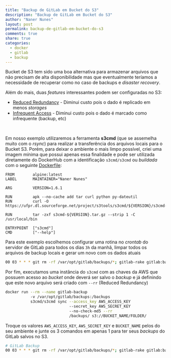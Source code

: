 ```yaml
---
title: "Backup de GitLab em Bucket do S3"
description: "Backup de GitLab em Bucket do S3"
author: "Naner Nunes"
layout: post
permalink: backup-de-gitlab-em-bucket-do-s3
comments: true
share: true
categories:
  - docker
  - gitlab
  - backup
---
```


Bucket de S3 tem sido uma boa alternativa para armazenar arquivos que não precisam de alta disponibilidade mas que eventualmente teríamos a necessidade de recuperar como no caso de backups e *disaster recovery*.

Além do mais, duas *features* interessantes podem ser configuradas no S3:

* [Reduced Redundancy][s3-rr] - Diminui custo pois o dado é replicado em menos *storages*
* [Infrequent Access][s3-ia] - Diminui custo pois o dado é marcado como infrequente (backup, etc)

<br />

Em nosso exemplo utilizaremos a ferramenta **s3cmd** (que se assemelha muito com o *rsync*) para realizar a transferência dos arquivos locais para o Bucket S3. Porém, para deixar o ambiente o mais limpo possível, criei uma imagem mínima que possui apenas essa finalidade e pode ser utilizada diretamente do DockerHub com a identificação `s3cmd/s3cmd` ou *buildada* com o seguinte [Dockerfile][s3cmd]:

``` shell
FROM        alpine:latest
LABEL       MAINTAINER="Naner Nunes"

ARG         VERSION=1.6.1

RUN         apk --no-cache add tar curl python py-dateutil
RUN         curl -O https://ufpr.dl.sourceforge.net/project/s3tools/s3cmd/${VERSION}/s3cmd-${VERSION}.tar.gz

RUN         tar -zxf s3cmd-${VERSION}.tar.gz --strip 1 -C /usr/local/bin

ENTRYPOINT  ["s3cmd"]
CMD         ["--help"]
```

Para este exemplo escolhemos configurar uma rotina no *crontab* do servidor de GitLab para todos os dias `3h` da manhã, limpar todos os arquivos de backup locais e gerar um novo com os dados atuais

``` bash
00 03 * * * git rm -rf /var/opt/gitlab/backups/*; gitlab-rake gitlab:backup:create
```

Por fim, executamos uma instância do `s3cmd` com as chaves da AWS que possuem acesso ao *bucket* onde deverá ser salvo o *backup* e já definindo que este novo arquivo será criado com `--rr` (Reduced Redundancy)
``` bash
docker run --rm --name gitlab-backup
           -v /var/opt/gitlab/backups:/backups
           s3cmd/s3cmd sync --access_key AWS_ACCESS_KEY
                            --secret_key AWS_SECRET_KEY
                            --no-check-md5 --rr
                            /backups/ s3://BUCKET_NAME/FOLDER/
```

Troque os valores `AWS_ACCESS_KEY`, `AWS_SECRET_KEY` e `BUCKET_NAME` pelos do seu ambiente e junte os 3 comandos em apenas 1 para ter seus *backups* do GitLab salvos no S3.

``` bash
# GitLab Backup
00 03 * * * git rm -rf /var/opt/gitlab/backups/*; gitlab-rake gitlab:backup:create && docker run --rm --name gitlab-backup -v /var/opt/gitlab/backups:/backups s3cmd/s3cmd sync --access_key AWS_ACCESS_KEY --secret_key AWS_SECRET_KEY --no-check-md5 --rr /backups/ s3://BUCKET_NAME/FOLDER/
```


[s3-rr]: https://aws.amazon.com/s3/reduced-redundancy
[s3-ia]: https://aws.amazon.com/s3/storage-classes
[s3cmd]: https://github.com/s3cmd/s3cmd